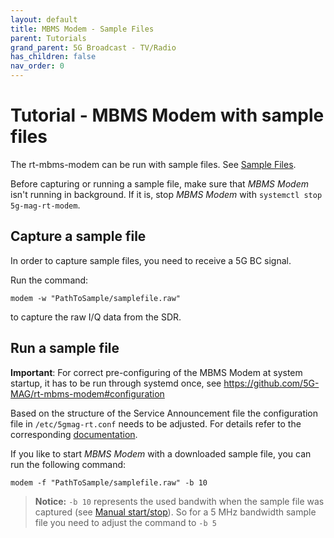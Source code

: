 ```yaml
---
layout: default
title: MBMS Modem - Sample Files
parent: Tutorials
grand_parent: 5G Broadcast - TV/Radio
has_children: false
nav_order: 0
---
```


# Tutorial - MBMS Modem with sample files

The rt-mbms-modem can be run with sample files. See [Sample Files](https://5g-mag.github.io/Getting-Started/pages/lte-based-5g-broadcast/additional/sample-files.html).

Before capturing or running a sample file, make sure that *MBMS Modem* isn't running in background. If it is, stop *MBMS Modem* with ``systemctl stop 5g-mag-rt-modem``.

## Capture a sample file

In order to capture sample files, you need to receive a 5G BC signal.

Run the command:

```
modem -w "PathToSample/samplefile.raw"
```

to capture the raw I/Q data from the SDR.

## Run a sample file

**Important**: For correct pre-configuring of the MBMS Modem at system startup, it has to be run through systemd once, see https://github.com/5G-MAG/rt-mbms-modem#configuration

Based on the structure of the Service Announcement file the configuration file in `/etc/5gmag-rt.conf` needs to be adjusted. For details refer to the corresponding [documentation](https://5g-mag.github.io/Getting-Started/pages/lte-based-5g-broadcast/additional/rt-common-shared/MBMS-service-announcement-files.html). 

If you like to start *MBMS Modem* with a downloaded sample file, you can run the following command:

```
modem -f "PathToSample/samplefile.raw" -b 10
```

> **Notice:** ``-b 10`` represents the used bandwith when the sample file was captured (see <a href="#Manual-startstop">Manual start/stop</a>). So for a 5 MHz bandwidth sample file you need to adjust the command to ``-b 5``

